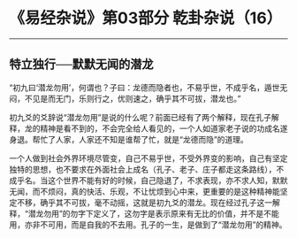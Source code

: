 # 《易经杂说》第03部分 乾卦杂说（16）

------

## 特立独行──默默无闻的潜龙

“初九曰‘潜龙勿用’，何谓也？子曰：龙德而隐者也，不易乎世，不成乎名，遁世无闷，不见是而无门，乐则行之，优则速之，确乎其不可拔，潜龙也。”

初九爻的爻辞说“潜龙勿用”是说的什么呢？前面已经有了两个解释，现在孔子解释，龙的精神是看不到的，不会完全给人看见的，一个人如道家老子说的功成名遂身退。帮忙了人家，人家还不知是谁帮了忙，就是“龙德而隐”的道理。

一个人做到社会外界环境尽管变，自己不易乎世，不受外界变的影响，自己有坚定独特的思想，也不要求在外面社会上成名（孔子、老子、庄子都走这条路线），不成乎名。当这个世界不能有好的时候，自己隐退了，不求表现，亦不求人知，默默无闻，而不烦闷，真的快活、乐观，不让忧烦到心中来，更重要的是这种精神能坚定不移，确乎其不可拔，毫不动摇，这就是初九爻的潜龙。现在经过孔子这一解释，“潜龙勿用”的勿字下定义了，这勿字是表示原来有无比的价值，并不是不能用，亦非不可用，而是自我的不去用。孔子的一生，是做到了“潜龙勿用”的精神。